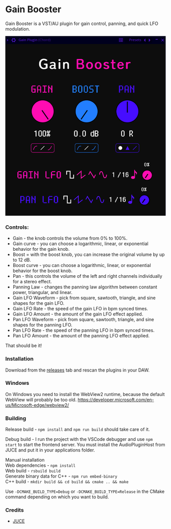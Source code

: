 # Gain Booster

Gain Booster is a VST/AU plugin for gain control, panning, and quick LFO modulation.

<img src="assets/readme.png">

### Controls:
- Gain - the knob controls the volume from 0% to 100%.
- Gain curve - you can choose a logarithmic, linear, or exponential behavior for the gain knob.
- Boost = with the boost knob, you can increase the original volume by up to 12 dB.
- Boost curve - you can choose a logarithmic, linear, or exponential behavior for the boost knob.
- Pan - this controls the volume of the left and right channels individually for a stereo effect.
- Panning Law - changes the panning law algorithm between constant power, triangular, and linear.
- Gain LFO Waveform - pick from square, sawtooth, triangle, and sine shapes for the gain LFO. 
- Gain LFO Rate - the speed of the gain LFO in bpm synced times.
- Gain LFO Amount - the amount of the gain LFO effect applied.
- Pan LFO Waveform - pick from square, sawtooth, triangle, and sine shapes for the panning LFO. 
- Pan LFO Rate - the speed of the panning LFO in bpm synced times.
- Pan LFO Amount - the amount of the panning LFO effect applied.

That should be it!

### Installation

Download from the [releases](https://github.com/Moebits/Gain-Booster/releases) tab and rescan the plugins in your DAW.

### Windows

On Windows you need to install the WebView2 runtime, because the default WebView will probably be too old. 
https://developer.microsoft.com/en-us/Microsoft-edge/webview2/

### Building

Release build - `npm install` and `npm run build` should take care of it. 

Debug build - I run the project with the VSCode debugger and use `npm start` to start the frontend 
server. You must install the AudioPluginHost from JUCE and put it in your applications folder. 

Manual installation \
Web dependencies - `npm install` \
Web build - `rsbuild build` \
Generate binary data for C++ - `npm run embed-binary` \
C++ build - `mkdir build && cd build && cmake .. && make`

Use `-DCMAKE_BUILD_TYPE=Debug` or `-DCMAKE_BUILD_TYPE=Release` in the CMake command depending on which you want to build.

### Credits

- [JUCE](https://juce.com/)
